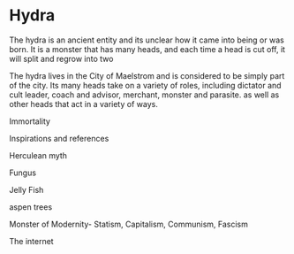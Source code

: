 # Hydra

The hydra is an ancient entity and its unclear how it came into being or was born. It is a monster that has many heads, and each time a head is cut off, it will split and regrow into two

The hydra lives in the City of Maelstrom and is considered to be simply part of the city. Its many heads take on a variety of roles, including dictator and cult leader, coach and advisor, merchant, monster and parasite. as well as other heads that act in a variety of ways.





Immortality



Inspirations and references

Herculean myth

Fungus

Jelly Fish

aspen trees

Monster of Modernity- Statism, Capitalism, Communism, Fascism

The internet

